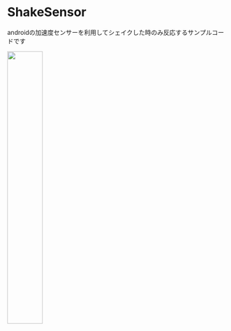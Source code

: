 ShakeSensor
===========

androidの加速度センサーを利用してシェイクした時のみ反応するサンプルコードです

<img src="http://simplecode.jp/lolipop/github/ShakeSensor.png" width="40%" height="40%">　
